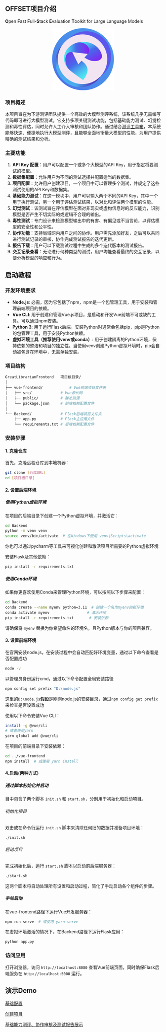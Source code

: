 ##   OFFSET项目介绍
**O**pen **F**ast **F**ull-**S**tack **E**valuation **T**oolkit for Large Language Models

<div align="center">
    <img src="./assets/logo.png" style="height:200px;width:200px"/>
</div>

### 项目概述

本项目旨在为下游测评团队提供一个高效的大模型测评系统，该系统几乎无需编写代码即可进行大模型测试。它支持多项关键测试功能，包括基础能力测试、幻觉检测和毒性评估，同时允许人工介入审核和团队协作。通过结合[测评工具箱](https://github.com/JerryMazeyu/GreatLibrarian)，本系统能够快速、便捷地执行大模型测评，且能够全面地衡量大模型的性能，为用户提供精确的测试结果和分析。

### 主要功能

1. **API Key 配置**：用户可以配置一个或多个大模型的API Key，用于指定将要测试的模型。
2. **数据集配置**：允许用户为不同的测试选择并配置适当的数据集。
3. **项目配置**：允许用户创建项目，一个项目中可以管理多个测试，并规定了这些测试使用的API Key和数据集。
4. **基础能力测试**：在这一模块中，用户可以输入两个不同的API Key，其中一个用于执行测试，另一个用于评估测试结果，以对比和评估两个模型的性能。
5. **幻觉测试**：该测试旨在评估模型在面对非现实或虚构信息时的反应能力，识别模型是否产生不切实际的或逻辑不合理的输出。
6. **毒性测试**：专门设计来检测模型输出中的有害、有偏见或不当言论，以评估模型的安全性和公平性。
7. **协作功能**：支持局域网内用户之间的协作。用户需先添加好友，之后可以共同进行测试记录的审核，协作完成测试报告的迭代更新。
8. **报告下载**：用户可以下载测试过程中生成的多个迭代版本的测试报告。
9. **交互记录查看**：无论进行何种类型的测试，用户均能查看最终的交互记录，以便分析模型的响应和行为。

##   启动教程
### 开发环境要求
- **Node.js**: 必需，因为它包括了npm，npm是一个包管理工具，用于安装和管理前端项目的依赖。
- **Vue CLI**: 用于创建和管理Vue.js项目，是启动和开发Vue前端不可或缺的工具。可以通过npm安装。
- **Python 3**: 用于运行Flask后端。安装Python时通常会包括pip，pip是Python的包管理工具，用于安装Python依赖。
- **虚拟环境工具（推荐使用venv或conda）**: 用于创建隔离的Python环境，保持依赖的整洁和项目的独立性。当使用venv创建Python虚拟环境时，pip会自动被包含在环境中，无需单独安装。

### 项目结构

```bash
GreatLibrarianFrontend   项目根目录/
│
├── vue-frontend/            # Vue前端项目文件夹
│   ├── src/             # Vue源代码
│   ├── public/          # 静态资源
│   └── package.json     # 前端依赖配置文件
│
└── Backend/             # Flask后端项目文件夹
    ├── app.py           # Flask主应用文件
    └── requirements.txt # 后端依赖配置文件
```

### 安装步骤

#### 1. 克隆仓库

首先，克隆远程仓库到本地机器：

```bash
git clone [仓库URL]
cd [项目根目录]
```

#### 2. 设置后端环境

##### 使用Python虚拟环境

在项目的后端目录下创建一个Python虚拟环境，并激活它：

```bash
cd Backend
python -m venv venv
source venv/bin/activate  # 在Windows下使用 venv\Scripts\activate
```

你也可以通过pycharm等工具来可视化创建和激活项目所需要的Python虚拟环境

安装Flask及其他依赖：

```bash
pip install -r requirements.txt
```

##### 使用Conda环境

如果你更喜欢使用Conda来管理Python环境，可以按照以下步骤来配置：

```bash
cd Backend
conda create --name myenv python=3.11  # 创建一个名为myenv的新环境
conda activate myenv                 # 激活环境
pip install -r requirements.txt       # 安装依赖
```

请确保将 `myenv` 替换为你希望命名的环境名，且Python版本与你的项目兼容。

#### 3. 设置前端环境

在官网安装node.js，在安装过程中会自动匹配好环境变量，通过以下命令查看是否配置成功

```bash
node -v
```

以管理员身份运行cmd，通过以下命令配置全局安装路径

```bash
npm config set prefix "D:\node.js"
```

这里的`D:\node.js`**假设**是刚刚node.js的安装目录，通过`npm config get prefix`来检查是否设置成功

使用以下命令安装Vue CLI：

```bash
install -g @vue/cli
# 或者使用yarn
yarn global add @vue/cli
```

在项目的前端目录下安装依赖：

```bash
cd ../vue-frontend
npm install  # 或使用 yarn install
```

#### 4.启动(两种方式)

##### 通过脚本初始化并启动

目中包含了两个脚本 `init.sh` 和 `start.sh`，分别用于初始化和启动项目。

###### 初始化项目

双击或在命令行运行 `init.sh` 脚本来清除任何旧的数据并准备项目环境：

```bash
./init.sh
```

###### 启动项目

完成初始化后，运行 `start.sh` 脚本以启动前后端服务器：

```bash
./start.sh
```

这两个脚本将自动处理所有设置和启动过程，简化了手动启动各个组件的步骤。

##### 手动启动

在vue-frontend路径下运行Vue开发服务器：

```bash
npm run serve  # 或使用 yarn serve
```

在虚拟环境激活的情况下，在Backend路径下运行Flask应用：

```bash
python app.py
```

### 访问应用

打开浏览器，访问 `http://localhost:8080` 查看Vue前端页面，同时确保Flask后端服务在 `http://localhost:5000` 运行。

##  演示Demo
[基础配置](./assets/基础配置.mp4)

[创建项目](./assets/创建项目.mp4)

[基础能力测评、协作审核及测试报告展示](./assets/基础能力测评、协作审核及测试报告展示.mp4)

